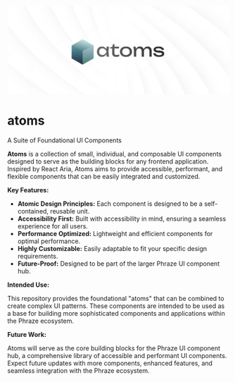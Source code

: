 ![Atoms poster](https://github.com/gokulcodes/atoms/blob/main/assets/poster.png 'Atoms poster')
# atoms
A Suite of Foundational UI Components

**Atoms** is a collection of small, individual, and composable UI components designed to serve as the building blocks for any frontend application. Inspired by React Aria, Atoms aims to provide accessible, performant, and flexible components that can be easily integrated and customized.

**Key Features:**

* **Atomic Design Principles:** Each component is designed to be a self-contained, reusable unit.
* **Accessibility First:** Built with accessibility in mind, ensuring a seamless experience for all users.
* **Performance Optimized:** Lightweight and efficient components for optimal performance.
* **Highly Customizable:** Easily adaptable to fit your specific design requirements.
* **Future-Proof:** Designed to be part of the larger Phraze UI component hub.

**Intended Use:**

This repository provides the foundational "atoms" that can be combined to create complex UI patterns. These components are intended to be used as a base for building more sophisticated components and applications within the Phraze ecosystem.

**Future Work:**

Atoms will serve as the core building blocks for the Phraze UI component hub, a comprehensive library of accessible and performant UI components. Expect future updates with more components, enhanced features, and seamless integration with the Phraze ecosystem.
